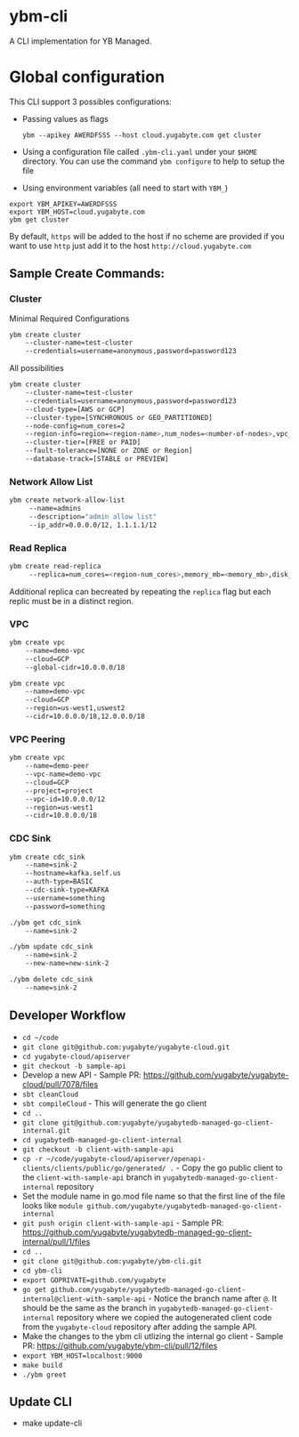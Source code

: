 # ybm-cli
A CLI implementation for YB Managed.

# Global configuration
This CLI support 3 possibles configurations: 
* Passing values as flags 
  ```shell
  ybm --apikey AWERDFSSS --host cloud.yugabyte.com get cluster
  ```
* Using a configuration file called `.ybm-cli.yaml` under your `$HOME` directory.
  You can use the command `ybm configure` to help to setup the file

* Using environment variables (all need to start with `YBM_`)
 ```shell
 export YBM_APIKEY=AWERDFSSS
 export YBM_HOST=cloud.yugabyte.com
 ybm get cluster
 ```

By default, `https` will be added to the host if no scheme are provided if you want to use `http` 
just add it to the host `http://cloud.yugabyte.com`


## Sample Create Commands:

### Cluster
Minimal Required Configurations
```sh
ybm create cluster 
    --cluster-name=test-cluster
    --credentials=username=anonymous,password=password123
```
All possibilities
```sh
ybm create cluster 
    --cluster-name=test-cluster
    --credentials=username=anonymous,password=password123
    --cloud-type=[AWS or GCP]
    --cluster-type=[SYNCHRONOUS or GEO_PARTITIONED]
    --node-config=num_cores=2
    --region-info=region=<region-name>,num_nodes=<number-of-nodes>,vpc_id=<vpc-id>
    --cluster-tier=[FREE or PAID]
    --fault-tolerance=[NONE or ZONE or Region]
    --database-track=[STABLE or PREVIEW]
```

### Network Allow List
```sh
ybm create network-allow-list 
     --name=admins
     --description="admin allow list"
     --ip_addr=0.0.0.0/12, 1.1.1.1/12
```

### Read Replica
```sh
ybm create read-replica
     --replica=num_cores=<region-num_cores>,memory_mb=<memory_mb>,disk_size_gb=<disk_size_gb>,code=<GCP or AWS>,region=<region>,num_nodes=<num_nodes>,vpc_id=<vpc_id>,num_replicas=<num_replicas>,multi_zone=<multi_zone>
```
Additional replica can becreated by repeating the `replica` flag but each replic must be in a distinct region. 

### VPC
```sh
ybm create vpc
    --name=demo-vpc
    --cloud=GCP
    --global-cidr=10.0.0.0/18
```

```sh
ybm create vpc
    --name=demo-vpc
    --cloud=GCP
    --region=us-west1,uswest2
    --cidr=10.0.0.0/18,12.0.0.0/18
```


### VPC Peering
```sh
ybm create vpc
    --name=demo-peer
    --vpc-name=demo-vpc
    --cloud=GCP
    --project=project
    --vpc-id=10.0.0.0/12
    --region=us-west1
    --cidr=10.0.0.0/18
```

### CDC Sink

```sh
ybm create cdc_sink 
    --name=sink-2 
    --hostname=kafka.self.us 
    --auth-type=BASIC 
    --cdc-sink-type=KAFKA 
    --username=something 
    --password=something
```

```sh
./ybm get cdc_sink 
    --name=sink-2
```

```sh
./ybm update cdc_sink 
    --name=sink-2 
    --new-name=new-sink-2
```

```sh
./ybm delete cdc_sink 
    --name=sink-2 
```




## Developer Workflow
- `cd ~/code`
- `git clone git@github.com:yugabyte/yugabyte-cloud.git`
- `cd yugabyte-cloud/apiserver`
- `git checkout -b sample-api`
-  Develop a new API - Sample PR: https://github.com/yugabyte/yugabyte-cloud/pull/7078/files
- `sbt cleanCloud`
- `sbt compileCloud` - This will generate the go client
- `cd ..`
- `git clone git@github.com:yugabyte/yugabytedb-managed-go-client-internal.git`
- `cd yugabytedb-managed-go-client-internal`
- `git checkout -b client-with-sample-api`
- `cp -r ~/code/yugabyte-cloud/apiserver/openapi-clients/clients/public/go/generated/ .` - Copy the go public client to the `client-with-sample-api` branch in `yugabytedb-managed-go-client-internal` repository
- Set the module name in go.mod file name so that the first line of the file looks like `module github.com/yugabyte/yugabytedb-managed-go-client-internal`
- `git push origin client-with-sample-api` - Sample PR: https://github.com/yugabyte/yugabytedb-managed-go-client-internal/pull/1/files
- `cd ..`
- `git clone git@github.com:yugabyte/ybm-cli.git`
- `cd ybm-cli`
- `export GOPRIVATE=github.com/yugabyte`
- `go get github.com/yugabyte/yugabytedb-managed-go-client-internal@client-with-sample-api` - Notice the branch name after `@`. It should be the same as the branch in `yugabytedb-managed-go-client-internal` repository where we copied the autogenerated client code from the `yugabyte-cloud` repository after adding the sample API.
- Make the changes to the ybm cli utlizing the internal go client - Sample PR: https://github.com/yugabyte/ybm-cli/pull/12/files
- `export YBM_HOST=localhost:9000`
- `make build`
- `./ybm greet`

## Update CLI
- make update-cli